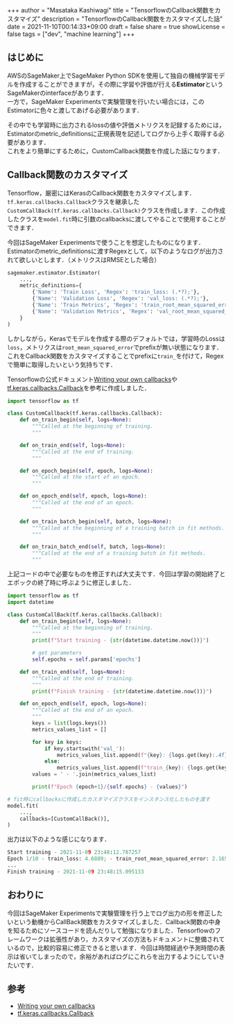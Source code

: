 +++
author = "Masataka Kashiwagi"
title = "TensorflowのCallback関数をカスタマイズ"
description = "TensorflowのCallback関数をカスタマイズした話"
date = 2021-11-10T00:14:33+09:00
draft = false
share = true
showLicense = false
tags = ["dev", "machine learning"]
+++

## はじめに
AWSのSageMaker上でSageMaker Python SDKを使用して独自の機械学習モデルを作成することができますが，その際に学習や評価が行える**Estimator**というSageMakerのinterfaceがあります．<br>
一方で，SageMaker Experimentsで実験管理を行いたい場合には，このEstimatorに色々と渡してあげる必要があります．

その中でも学習時に出力されるlossの値や評価メトリクスを記録するためには，Estimatorのmetric_definitionsに正規表現を記述してログから上手く取得する必要があります．<br>
これをより簡単にするために，CustomCallback関数を作成した話になります．

## Callback関数のカスタマイズ
Tensorflow，厳密にはKerasのCallback関数をカスタマイズします．`tf.keras.callbacks.Callback`クラスを継承した`CustomCallBack(tf.keras.callbacks.Callback)`クラスを作成します．この作成したクラスを`model.fit`時に引数のcallbacksに渡してやることで使用することができます．

今回はSageMaker Experimentsで使うことを想定したものになります．Estimatorのmetric_definitionsに渡すRegexとして，以下のようなログが出力されて欲しいとします．（メトリクスはRMSEとした場合）

```python
sagemaker.estimator.Estimator(
    ...,
    metric_definitions={
        {'Name': 'Train Loss', 'Regex': 'train_loss: (.*?);'},
        {'Name': 'Validation Loss', 'Regex': 'val_loss: (.*?);'},
        {'Name': 'Train Metrics', 'Regex': 'train_root_mean_squared_error: (.*?);'},
        {'Name': 'Validation Metrics', 'Regex': 'val_root_mean_squared_error: (.*?);'},
    }
)
```

しかしながら，Kerasでモデルを作成する際のデフォルトでは，学習時のLossは`loss`，メトリクスは`root_mean_squared_error`でprefixが無い状態になります．これをCallback関数をカスタマイズすることでprefixに`train_`を付けて，Regexで簡単に取得したいという気持ちです．

Tensorflowの公式ドキュメント[Writing your own callbacks](https://www.tensorflow.org/guide/keras/custom_callback?hl=en)や[tf.keras.callbacks.Callback](https://www.tensorflow.org/api_docs/python/tf/keras/callbacks/Callback)を参考に作成しました．

```python
import tensorflow as tf

class CustomCallback(tf.keras.callbacks.Callback):
    def on_train_begin(self, logs=None):
        """Called at the beginning of training.
        """

    def on_train_end(self, logs=None):
        """Called at the end of training.
        """

    def on_epoch_begin(self, epoch, logs=None):
        """Called at the start of an epoch.
        """

    def on_epoch_end(self, epoch, logs=None):
        """Called at the end of an epoch.
        """

    def on_train_batch_begin(self, batch, logs=None):
        """Called at the beginning of a training batch in fit methods.
        """

    def on_train_batch_end(self, batch, logs=None):
        """Called at the end of a training batch in fit methods.
        """
```

上記コードの中で必要なものを修正すれば大丈夫です．今回は学習の開始終了とエポックの終了時に呼ぶように修正しました．

```python
import tensorflow as tf
import datetime

class CustomCallBack(tf.keras.callbacks.Callback):
    def on_train_begin(self, logs=None):
        """Called at the beginning of training.
        """
        print(f"Start training - {str(datetime.datetime.now())}")

        # get parameters
        self.epochs = self.params['epochs']

    def on_train_end(self, logs=None):
        """Called at the end of training.
        """
        print(f"Finish training - {str(datetime.datetime.now())}")

    def on_epoch_end(self, epoch, logs=None):
        """Called at the end of an epoch.
        """
        keys = list(logs.keys())
        metrics_values_list = []

        for key in keys:
            if key.startswith('val_'):
                metrics_values_list.append(f"{key}: {logs.get(key):.4f};")
            else:
                metrics_values_list.append(f"train_{key}: {logs.get(key):.4f};")
        values = ' - '.join(metrics_values_list)

        print(f"Epoch {epoch+1}/{self.epochs} - {values}")

# fit時にcallbacksに作成したカスタマイズクラスをインスタンス化したものを渡す
model.fit(
    ...,
    callbacks=[CustomCallBack()],
)
```

出力は以下のような感じになります．
```python
Start training - 2021-11-09 23:48:12.787257
Epoch 1/10 - train_loss: 4.6889; - train_root_mean_squared_error: 2.1654; - val_loss: 11.1416; - val_root_mean_squared_error: 3.3379;
...
Finish training - 2021-11-09 23:48:15.095133
```

## おわりに
今回はSageMaker Experimentsで実験管理を行う上でログ出力の形を修正したいという動機からCallBack関数をカスタマイズしました．Callback関数の中身を知るためにソースコードを読んだりして勉強になりました．Tensorflowのフレームワークは拡張性があり，カスタマイズの方法もドキュメントに整備されているので，比較的容易に修正できると思います．今回は時間経過や予測時間の表示は省いてしまったので，余裕があればログにこれらを出力するようにしていきたいです．


## 参考
- [Writing your own callbacks](https://www.tensorflow.org/guide/keras/custom_callback?hl=en)
- [tf.keras.callbacks.Callback](https://www.tensorflow.org/api_docs/python/tf/keras/callbacks/Callback)